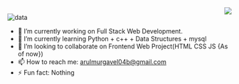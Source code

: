  <div align="center"><img align="right" src="https://media.giphy.com/media/CoTCLM6Zls0SiyxNmB/giphy.gif" /></div>
 
![data](https://github-readme-streak-stats.herokuapp.com/?user=BLooDBRothER&theme=algolia&layout=compact&hide_border=true%22)
<!--

**BLooDBRothER/BLooDBRothER** is a ✨ _special_ ✨ repository because its `README.md` (this file) appears on your GitHub profile.

- 🤔 I’m looking for help with ...
- 💬 Ask me about ...
- 😄 Pronouns: ...

Here are some ideas to get you started:
-->

- 🔭 I’m currently working on Full Stack Web Development.
- 🌱 I’m currently learning Python + c++ + Data Structures + mysql
- 👯 I’m looking to collaborate on Frontend Web Project(HTML CSS JS {As of now})
- 📫 How to reach me: arulmurgavel04b@gmail.com
- ⚡ Fun fact: Nothing

